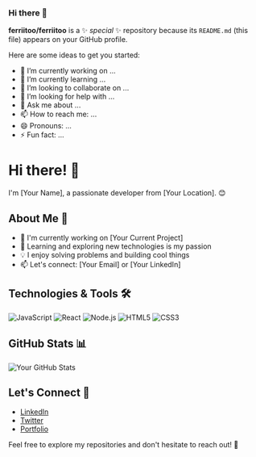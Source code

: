 ### Hi there 👋

**ferriitoo/ferriitoo** is a ✨ _special_ ✨ repository because its `README.md` (this file) appears on your GitHub profile.

Here are some ideas to get you started:

- 🔭 I’m currently working on ...
- 🌱 I’m currently learning ...
- 👯 I’m looking to collaborate on ...
- 🤔 I’m looking for help with ...
- 💬 Ask me about ...
- 📫 How to reach me: ...
- 😄 Pronouns: ...
- ⚡ Fun fact: ...


# Hi there! 👋

I'm [Your Name], a passionate developer from [Your Location]. 😊

## About Me 🌟

- 🚀 I'm currently working on [Your Current Project]
- 🌱 Learning and exploring new technologies is my passion
- 💡 I enjoy solving problems and building cool things
- 📫 Let's connect: [Your Email] or [Your LinkedIn]

## Technologies & Tools 🛠️

![JavaScript](https://img.shields.io/badge/-JavaScript-F7DF1E?style=flat-square&logo=javascript&logoColor=white)
![React](https://img.shields.io/badge/-React-61DAFB?style=flat-square&logo=react&logoColor=white)
![Node.js](https://img.shields.io/badge/-Node.js-339933?style=flat-square&logo=node.js&logoColor=white)
![HTML5](https://img.shields.io/badge/-HTML5-E34F26?style=flat-square&logo=html5&logoColor=white)
![CSS3](https://img.shields.io/badge/-CSS3-1572B6?style=flat-square&logo=css3&logoColor=white)

## GitHub Stats 📊

![Your GitHub Stats](https://github-readme-stats.vercel.app/api?username=yourusername&show_icons=true&theme=radical)

## Let's Connect 🤝

- [LinkedIn](https://www.linkedin.com/in/yourlinkedin)
- [Twitter](https://twitter.com/yourtwitter)
- [Portfolio](https://yourportfolio.com)

Feel free to explore my repositories and don't hesitate to reach out! 🚀

